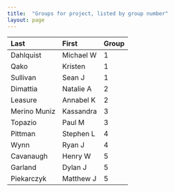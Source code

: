 ```yaml
---
title:  "Groups for project, listed by group number"
layout: page
---
```


| Last         | First     | Group |
|:-------------|:----------|:------|
| Dahlquist    | Michael W | 1     |
| Qako         | Kristen   | 1     |
| Sullivan     | Sean J    | 1     |
| Dimattia     | Natalie A | 2     |
| Leasure      | Annabel K | 2     |
| Merino Muniz | Kassandra | 3     |
| Topazio      | Paul M    | 3     |
| Pittman      | Stephen L | 4     |
| Wynn         | Ryan J    | 4     |
| Cavanaugh    | Henry W   | 5     |
| Garland      | Dylan J   | 5     |
| Piekarczyk   | Matthew J | 5     |
